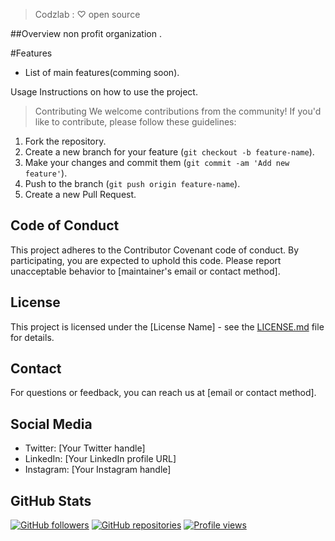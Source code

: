 > Codzlab : ♡ open source 

##Overview
non profit organization .

#Features
- List of main features(comming soon).

Usage
Instructions on how to use the project.

>Contributing
We welcome contributions from the community! If you'd like to contribute, please follow these guidelines:

1. Fork the repository.
2. Create a new branch for your feature (`git checkout -b feature-name`).
3. Make your changes and commit them (`git commit -am 'Add new feature'`).
4. Push to the branch (`git push origin feature-name`).
5. Create a new Pull Request.

## Code of Conduct
This project adheres to the Contributor Covenant code of conduct. By participating, you are expected to uphold this code. Please report unacceptable behavior to [maintainer's email or contact method].

## License
This project is licensed under the [License Name] - see the [LICENSE.md](LICENSE.md) file for details.

## Contact
For questions or feedback, you can reach us at [email or contact method].

## Social Media
- Twitter: [Your Twitter handle]
- LinkedIn: [Your LinkedIn profile URL]
- Instagram: [Your Instagram handle]

## GitHub Stats
[![GitHub followers](https://img.shields.io/github/followers/codzlab?style=social)](https://github.com/codzlab)
[![GitHub repositories](https://img.shields.io/github/repos/codzlab?style=social)](https://github.com/codzlab)
[![Profile views](https://komarev.com/ghpvc/?username=codzlab)](https://github.com/codzlab)


<!--

**Here are some ideas to get you started:**

🙋‍♀️ A short introduction - what is your organization all about?
🌈 Contribution guidelines - how can the community get involved?
👩‍💻 Useful resources - where can the community find your docs? Is there anything else the community should know?
🍿 Fun facts - what does your team eat for breakfast?
🧙 Remember, you can do mighty things with the power of [Markdown](https://docs.github.com/github/writing-on-github/getting-started-with-writing-and-formatting-on-github/basic-writing-and-formatting-syntax)
-->
